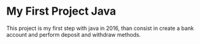 # My First Project Java
This project is my first step with java in 2016, than consist in create a bank account and perform deposit and withdraw methods.
